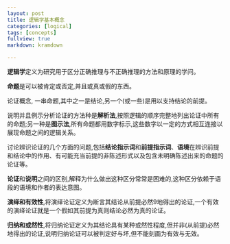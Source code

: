```yaml
---
layout: post
title: 逻辑学基本概念
categories: [logical]
tags: [concepts]
fullview: true
markdown: kramdown

---
```


**逻辑学**定义为研究用于区分正确推理与不正确推理的方法和原理的学问。

**命题**是可以被肯定或否定,并且或真或假的东西。

论证概念, 一串命题,其中之一是结论,另一个(或一些)是用以支持结论的前提。

说明并且例示分析论证的方法种是**解析法**,按照逻辑的顺序完整地列出论证中所有的命题;另一种是**图示法**,所有命题都用数字标示,这些数字以一定的方式相互连接以展现命题之间的逻辑关系。

讨论辨识论证的几个方面的问题,包括**结论指示词**和**前提指示词**、**语境**在辨识前提和结论中的作用、有可能充当前提的非陈述形式以及包含未明确陈述出来的命题的论证等。

**论证**和**说明**之间的区别,解释为什么做出这种区分常常是困难的,这种区分依赖于语段的语境和作者的表达意图。

**演绎和有效性**,将演绎论证定义为断言其结论从前提必然9地得出的论证,一个有效的演绎论证就是一个假如其前提为真则结论必然为真的论证。

**归纳和或然性**,将归纳论证定义为其结论具有某种或然性程度,但并非(从前提)必然地得出的论证,说明归纳论证可以被判定好与坏,但不能刻画为有效与无效。


